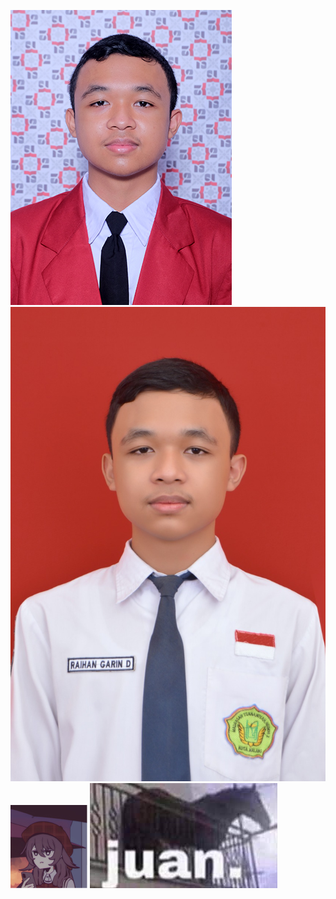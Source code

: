 ![alt teks](https://github.com/Raihangarin/Gatau/blob/main/DSCF4665.JPG)
![alt teks](https://github.com/Raihangarin/Gatau/blob/main/Raihan.jpg)
![alt teks](https://github.com/ZannEga/reporepo/blob/main/Asset%201-100.jpg)
![alt teks](https://github.com/ZannEga/reporepo/blob/main/download.jpg)
